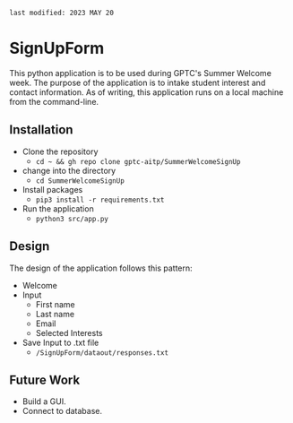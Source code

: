`last modified: 2023 MAY 20`

# SignUpForm
This python application is to be used during GPTC's Summer Welcome week. The purpose of the application is to intake student interest and contact information. As of writing, this application runs on a local machine from the command-line.

## Installation
* Clone the repository
	- `cd ~ && gh repo clone gptc-aitp/SummerWelcomeSignUp`
* change into the directory
	- `cd SummerWelcomeSignUp`
* Install packages
	- `pip3 install -r requirements.txt`
* Run the application
	- `python3 src/app.py`

## Design
The design of the application follows this pattern:
* Welcome
* Input
	- First name
	- Last name
	- Email
	- Selected Interests
* Save Input to .txt file
	- `/SignUpForm/dataout/responses.txt`

## Future Work
* Build a GUI.
* Connect to database.

